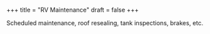 +++
title = "RV Maintenance"
draft = false
+++

Scheduled maintenance, roof resealing, tank inspections, brakes, etc.
